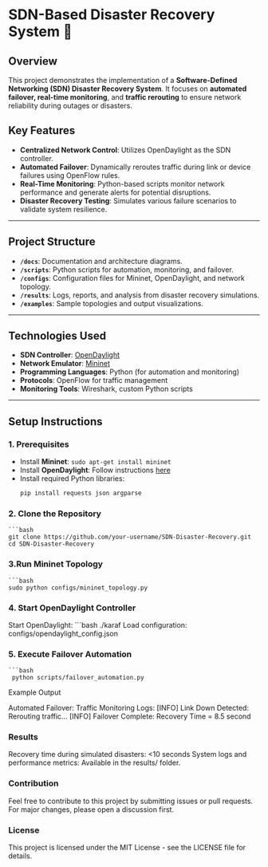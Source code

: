 # SDN-Based Disaster Recovery System 🚀

## Overview
This project demonstrates the implementation of a **Software-Defined Networking (SDN) Disaster Recovery System**. It focuses on **automated failover, real-time monitoring**, and **traffic rerouting** to ensure network reliability during outages or disasters.

## Key Features
- **Centralized Network Control**: Utilizes OpenDaylight as the SDN controller.
- **Automated Failover**: Dynamically reroutes traffic during link or device failures using OpenFlow rules.
- **Real-Time Monitoring**: Python-based scripts monitor network performance and generate alerts for potential disruptions.
- **Disaster Recovery Testing**: Simulates various failure scenarios to validate system resilience.

---

## Project Structure
- **`/docs`**: Documentation and architecture diagrams.
- **`/scripts`**: Python scripts for automation, monitoring, and failover.
- **`/configs`**: Configuration files for Mininet, OpenDaylight, and network topology.
- **`/results`**: Logs, reports, and analysis from disaster recovery simulations.
- **`/examples`**: Sample topologies and output visualizations.

---

## Technologies Used
- **SDN Controller**: [OpenDaylight](https://www.opendaylight.org/)
- **Network Emulator**: [Mininet](http://mininet.org/)
- **Programming Languages**: Python (for automation and monitoring)
- **Protocols**: OpenFlow for traffic management
- **Monitoring Tools**: Wireshark, custom Python scripts

---

## Setup Instructions
### 1. Prerequisites
- Install **Mininet**: `sudo apt-get install mininet`
- Install **OpenDaylight**: Follow instructions [here](https://docs.opendaylight.org/)
- Install required Python libraries:  
  ```bash
  pip install requests json argparse

### 2. Clone the Repository
    ```bash
    git clone https://github.com/your-username/SDN-Disaster-Recovery.git
    cd SDN-Disaster-Recovery

### 3.Run Mininet Topology
    ```bash
    sudo python configs/mininet_topology.py
### 4. Start OpenDaylight Controller
Start OpenDaylight:
     ```bash
     ./karaf
Load configuration: configs/opendaylight_config.json
### 5. Execute Failover Automation
    ```bash
     python scripts/failover_automation.py
Example Output

Automated Failover:
Traffic Monitoring Logs:
[INFO] Link Down Detected: Rerouting traffic...
[INFO] Failover Complete: Recovery Time = 8.5 second

### Results
Recovery time during simulated disasters: <10 seconds
System logs and performance metrics: Available in the results/ folder.

### Contribution
Feel free to contribute to this project by submitting issues or pull requests. For major changes, please open a discussion first.

### License
This project is licensed under the MIT License - see the LICENSE file for details.
